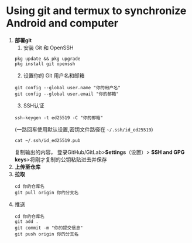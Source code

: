 # Using git and termux to synchronize Android and computer
1. **部署git**
    1. 安装 Git 和 OpenSSH
   ```
   pkg update && pkg upgrade
   pkg install git openssh
   ```
    2. 设置你的 Git 用户名和邮箱
   ```
   git config --global user.name "你的用户名"
   git config --global user.email "你的邮箱"
   ```
	3. SSH认证
	```
 	ssh-keygen -t ed25519 -C "你的邮箱"
	```
 	(一路回车使用默认设置,密钥文件路径在 `~/.ssh/id_ed25519`)
	```
 	cat ~/.ssh/id_ed25519.pub
	```
 	复制输出的内容， 登录GitHub/GitLab>**Settings**（设置）> **SSH and GPG keys**>将刚才复制的公钥粘贴进去并保存
3. **上传至仓库**
4. **拉取**
    ```
    cd 你的仓库名
    git pull origin 你的分支名
5. 推送
    ```
    cd 你的仓库名
    git add .
    git commit -m "你的提交信息"
    git push origin 你的分支名
    
